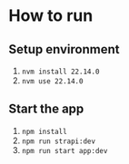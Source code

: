 # How to run

## Setup environment

1. `nvm install 22.14.0`
2. `nvm use 22.14.0`

## Start the app

1. `npm install`
2. `npm run strapi:dev`
3. `npm run start app:dev`
